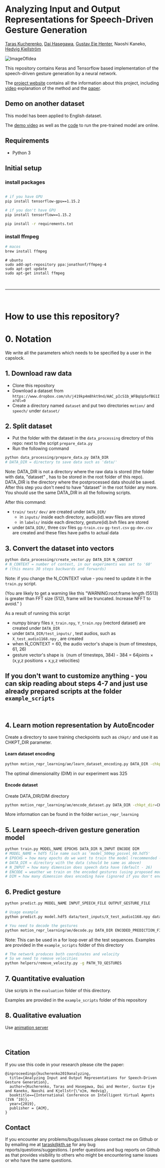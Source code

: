 # Analyzing Input and Output Representations for Speech-Driven Gesture Generation
[Taras Kucherenko](https://svito-zar.github.io/), [Dai Hasegawa](https://hasegawadai.info/), [Gustav Eje Henter](https://people.kth.se/~ghe/), Naoshi Kaneko, [Hedvig Kjellström](http://www.csc.kth.se/~hedvig/)

![ImageOfIdea](visuals/SpeechReprMotion.png?raw=true "Idea")

This repository contains Keras and Tensorflow based implementation of the speech-driven gesture generation by a neural network. 

The [project website](https://svito-zar.github.io/audio2gestures/) contains all the information about this project, including [video](https://youtu.be/Iv7UBe92zrw) explanation of the method and the [paper](https://www.researchgate.net/publication/331645229_Analyzing_Input_and_Output_Representations_for_Speech-Driven_Gesture_Generation).

## Demo on another dataset

This model has been applied to English dataset. 

The [demo video](https://youtu.be/tQLVyTVtsSU) as well as the [code](https://github.com/Svito-zar/speech-driven-hand-gesture-generation-demo) to run the pre-trained model are online.

## Requirements

- Python 3


## Initial setup

### install packages
```sh

# if you have GPU
pip install tensorflow-gpu==1.15.2

# if you don't have GPU
pip install tensorflow==1.15.2

pip install -r requirements.txt
```

### install ffmpeg
```sh
# macos
brew install ffmpeg
```

```
# ubuntu
sudo add-apt-repository ppa:jonathonf/ffmpeg-4
sudo apt-get update
sudo apt-get install ffmpeg
```


&nbsp;
____________________________________________________________________________________________________________
&nbsp;

# How to use this repository?

# 0. Notation

We write all the parameters which needs to be specified by a user in the capslock.

## 1. Download raw data

- Clone this repository
- Download a dataset from `https://www.dropbox.com/sh/j419kp4m8hkt9nd/AAC_pIcS1b_WFBqUp5ofBG1Ia?dl=0`
- Create a directory named `dataset` and put two directories `motion/` and `speech/` under `dataset/`

## 2. Split dataset

- Put the folder with the dataset in the `data_processing` directory of this repo: next to the script `prepare_data.py`
- Run the following command

```sh
python data_processing/prepare_data.py DATA_DIR
# DATA_DIR = directory to save data such as 'data/'
```

Note: DATA_DIR is not a directory where the raw data is stored (the folder with data, "dataset" , has to be stored in the root folder of this repo). DATA_DIR is the directory where the postprocessed data should be saved. After this step you don't need to have "dataset" in the root folder any more. 
You should use the same DATA_DIR in all the following scripts.

After this command:
- `train/` `test/` `dev/` are created under `DATA_DIR/`  
  - in `inputs/` inside each directory, audio(id).wav files are stored  
  - in `labels/` inside each directory, gesture(id).bvh files are stored  
- under `DATA_DIR/`,  three csv files `gg-train.csv` `gg-test.csv` `gg-dev.csv` are created and these files have paths to actual data


## 3. Convert the dataset into vectors

```sh
python data_processing/create_vector.py DATA_DIR N_CONTEXT
# N_CONTEXT = number of context, in our experiments was set to '60'
# (this means 30 steps backwards and forwards)
```

Note: if you change the N_CONTEXT value - you need to update it in the `train.py` script.

(You are likely to get a warning like this "WARNING:root:frame length (5513) is greater than FFT size (512), frame will be truncated. Increase NFFT to avoid." )

As a result of running this script
- numpy binary files `X_train.npy`, `Y_train.npy` (vectord dataset) are created under `DATA_DIR`
- under `DATA_DIR/test_inputs/` , test audios, such as `X_test_audio1168.npy` , are created
- when N_CONTEXT = 60, the audio vector's shape is (num of timesteps, 61, 26) 
- gesture vector's shape is（num of timesteps, 384)
  - 384 = 64joints × (x,y,z positions + x,y,z velocities)

## If you don't want to customize anything - you can skip reading about steps 4-7 and just use already prepared scripts at the folder `example_scripts`
&nbsp;

## 4. Learn motion representation by AutoEncoder

Create a directory to save training checkpoints such as `chkpt/` and use it as CHKPT_DIR parameter.
#### Learn dataset encoding
```sh
python motion_repr_learning/ae/learn_dataset_encoding.py DATA_DIR -chkpt_dir=CHKPT_DIR -layer1_width=DIM
```

The optimal dimensionality (DIM) in our experiment was 325

#### Encode dataset
Create DATA_DIR/DIM directory
```sh
python motion_repr_learning/ae/encode_dataset.py DATA_DIR -chkpt_dir=CHKPT_DIR -restore=True -pretrain=False -layer1_width=DIM
```

More information can be found in the folder `motion_repr_learning` 


## 5. Learn speech-driven gesture generation model

```sh
python train.py MODEL_NAME EPOCHS DATA_DIR N_INPUT ENCODE DIM
# MODEL_NAME = hdf5 file name such as 'model_500ep_posvel_60.hdf5'
# EPOCHS = how many epochs do we want to train the model (recommended - 100)
# DATA_DIR = directory with the data (should be same as above)
# N_INPUT = how many dimension does speech data have (default - 26)
# ENCODE = weather we train on the encoded gestures (using proposed model) or on just on the gestures as their are (using baseline model)
# DIM = how many dimension does encoding have (ignored if you don't encode)
```

## 6. Predict gesture

```sh
python predict.py MODEL_NAME INPUT_SPEECH_FILE OUTPUT_GESTURE_FILE
```

```sh
# Usage example
python predict.py model.hdf5 data/test_inputs/X_test_audio1168.npy data/test_inputs/predict_1168_20fps.txt
```

```sh
# You need to decode the gestures
python motion_repr_learning/ae/decode.py DATA_DIR ENCODED_PREDICTION_FILE DECODED_GESTURE_FILE -restore=True -pretrain=False -layer1_width=DIM -chkpt_dir=CHKPT_DIR -batch_size=8 
```


Note: This can be used in a for loop over all the test sequences. Examples are provided in the 
`example_scripts` folder of this directory

```sh
# The network produces both coordinates and velocity
# So we need to remove velocities
python helpers/remove_velocity.py -g PATH_TO_GESTURES
```

## 7. Quantitative evaluation
Use scripts in the `evaluation` folder of this directory.

Examples are provided in the `example_scripts` folder of this repository

## 8. Qualitative evaluation
Use [animation server](https://secret-meadow-14164.herokuapp.com/coordinates.html)

&nbsp;

## Citation
If you use this code in your research please cite the paper:
```
@inproceedings{kucherenko2019analyzing,
  title={Analyzing Input and Output Representations for Speech-Driven Gesture Generation},
  author={Kucherenko, Taras and Hasegawa, Dai and Henter, Gustav Eje  and Kaneko, Naoshi and Kjellstr{\"o}m, Hedvig},
  booktitle=={International Conference on Intelligent Virtual Agents (IVA ’19)},
  year={2019},
  publisher = {ACM},
}
```

## Contact
If you encounter any problems/bugs/issues please contact me on Github or by emailing me at tarask@kth.se for any bug reports/questions/suggestions. I prefer questions and bug reports on Github as that provides visibility to others who might be encountering same issues or who have the same questions.
